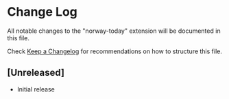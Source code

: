 # Change Log

All notable changes to the "norway-today" extension will be documented in this file.

Check [Keep a Changelog](http://keepachangelog.com/) for recommendations on how to structure this file.

## [Unreleased]

- Initial release
